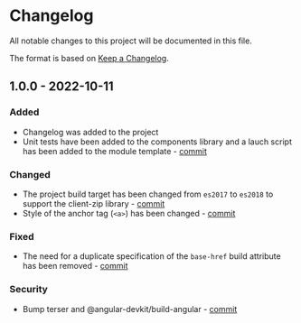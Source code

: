 # Changelog

All notable changes to this project will be documented in this file.

The format is based on [Keep a Changelog](https://keepachangelog.com/en/1.0.0/).

[//]: # (## Unreleased)

## 1.0.0 - 2022-10-11
### Added
- Changelog was added to the project
- Unit tests have been added to the components library and a lauch script has been added to the module template - [commit](https://github.com/ILPN/ILPN-Module/commit/d75719995493c8fe580580f8b7d9b49cdd85499a)

### Changed
- The project build target has been changed from `es2017` to `es2018` to support the client-zip library - [commit](https://github.com/ILPN/ILPN-Module/commit/5186d081a12990f94e74c1b148ec664648b9d185)
- Style of the anchor tag (`<a>`) has been changed - [commit](https://github.com/ILPN/ILPN-Module/commit/8d02b5492066c5acd6696b31f10727528225b61d)

### Fixed
- The need for a duplicate specification of the `base-href` build attribute has been removed - [commit](https://github.com/ILPN/ILPN-Module/commit/80b72842c69e388b409587e2030b5eb202424e64)

### Security
- Bump terser and @angular-devkit/build-angular - [commit](https://github.com/ILPN/ILPN-Module/commit/cbd23b79c6557ebff7f686b7135dba4400804cc0)
